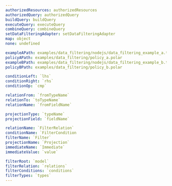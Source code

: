```yaml
---
authorizedResources: authorizedResources
authorizedQuery: authorizedQuery
buildQuery: buildQuery
executeQuery: executeQuery
combineQuery: combineQuery
setDataFilteringAdapter: setDataFilteringAdapter
map: object
none: undefined

exampleAPath: examples/data_filtering/nodejs/data_filtering_example_a.ts
policyAPath: examples/data_filtering/policy_a.polar
exampleBPath: examples/data_filtering/nodejs/data_filtering_example_b.ts
policyBPath: examples/data_filtering/policy_b.polar

conditionLeft: `lhs`
conditionRight: `rhs`
conditionOp: `cmp`

relationFrom: `fromTypeName`
relationTo: `toTypeName`
relationName: `fromFieldName`

projectionType: `typeName`
projectionField: `fieldName`

relationName: `FilterRelation`
conditionName: `FilterCondition 
filterName: `Filter`
projectionName: `Projection`
immediateName: `Immediate`
immediateValue: `value`

filterRoot: `model`
filterRelation: `relations`
filterConditions: `conditions`
filterTypes: `types`
---
```

